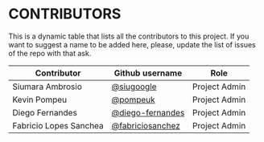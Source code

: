 # CONTRIBUTORS

This is a dynamic table that lists all the contributors to this project. If you want to suggest a name to be added here, please, update the list of issues of the repo with that ask.

| Contributor | Github username | Role |
| ---------- | ---------- | ---------- |
| Siumara Ambrosio | [@siugoogle](https://github.com/ernani) | Project Admin |
| Kevin Pompeu | [@pompeuk](https://github.com/pompeuk) | Project Admin |
| Diego Fernandes | [@diego-fernandes](https://github.com/diego-fernandes) | Project Admin |
| Fabricio Lopes Sanchea | [@fabriciosanchez](https://github.com/fabriciosanchez) | Project Admin |